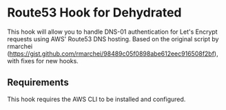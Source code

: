 # Route53 Hook for Dehydrated
This hook will allow you to handle DNS-01 authentication for Let's Encrypt requests using AWS' Route53 DNS hosting. Based on the original script by
rmarchei (https://gist.github.com/rmarchei/98489c05f0898abe612eec916508f2bf), with fixes for new hooks.

## Requirements
This hook requires the AWS CLI to be installed and configured.
